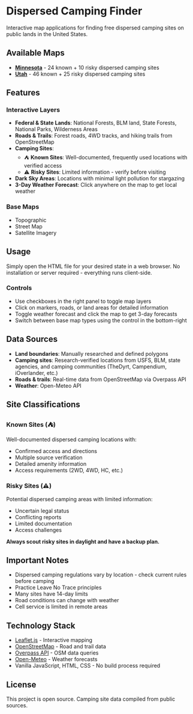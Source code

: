 # Dispersed Camping Finder

Interactive map applications for finding free dispersed camping sites on public lands in the United States.

## Available Maps

- **[Minnesota](mn.html)** - 24 known + 10 risky dispersed camping sites
- **[Utah](ut.html)** - 46 known + 25 risky dispersed camping sites

## Features

### Interactive Layers
- **Federal & State Lands**: National Forests, BLM land, State Forests, National Parks, Wilderness Areas
- **Roads & Trails**: Forest roads, 4WD tracks, and hiking trails from OpenStreetMap
- **Camping Sites**:
  - ⛺ **Known Sites**: Well-documented, frequently used locations with verified access
  - ⚠️ **Risky Sites**: Limited information - verify before visiting
- **Dark Sky Areas**: Locations with minimal light pollution for stargazing
- **3-Day Weather Forecast**: Click anywhere on the map to get local weather

### Base Maps
- Topographic
- Street Map
- Satellite Imagery

## Usage

Simply open the HTML file for your desired state in a web browser. No installation or server required - everything runs client-side.

### Controls
- Use checkboxes in the right panel to toggle map layers
- Click on markers, roads, or land areas for detailed information
- Toggle weather forecast and click the map to get 3-day forecasts
- Switch between base map types using the control in the bottom-right

## Data Sources

- **Land boundaries**: Manually researched and defined polygons
- **Camping sites**: Research-verified locations from USFS, BLM, state agencies, and camping communities (TheDyrt, Campendium, iOverlander, etc.)
- **Roads & trails**: Real-time data from OpenStreetMap via Overpass API
- **Weather**: Open-Meteo API

## Site Classifications

### Known Sites (⛺)
Well-documented dispersed camping locations with:
- Confirmed access and directions
- Multiple source verification
- Detailed amenity information
- Access requirements (2WD, 4WD, HC, etc.)

### Risky Sites (⚠️)
Potential dispersed camping areas with limited information:
- Uncertain legal status
- Conflicting reports
- Limited documentation
- Access challenges

**Always scout risky sites in daylight and have a backup plan.**

## Important Notes

- Dispersed camping regulations vary by location - check current rules before camping
- Practice Leave No Trace principles
- Many sites have 14-day limits
- Road conditions can change with weather
- Cell service is limited in remote areas

## Technology Stack

- [Leaflet.js](https://leafletjs.com/) - Interactive mapping
- [OpenStreetMap](https://www.openstreetmap.org/) - Road and trail data
- [Overpass API](https://overpass-api.de/) - OSM data queries
- [Open-Meteo](https://open-meteo.com/) - Weather forecasts
- Vanilla JavaScript, HTML, CSS - No build process required

## License

This project is open source. Camping site data compiled from public sources.
